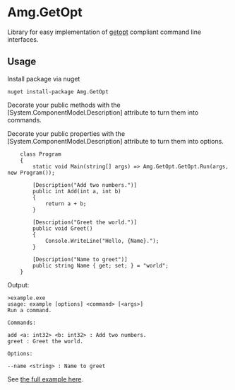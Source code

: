# Amg.GetOpt

Library for easy implementation of [getopt](https://www.gnu.org/software/libc/manual/html_node/Argument-Syntax.html#Argument-Syntax) compliant command line interfaces.

## Usage

Install package via nuget
````
nuget install-package Amg.GetOpt
````

Decorate your public methods with the [System.ComponentModel.Description] attribute to turn them into commands.

Decorate your public properties with the [System.ComponentModel.Description] attribute to turn them into options.

```
    class Program
    {
        static void Main(string[] args) => Amg.GetOpt.GetOpt.Run(args, new Program());

        [Description("Add two numbers.")]
        public int Add(int a, int b)
        {
            return a + b;
        }

        [Description("Greet the world.")]
        public void Greet()
        {
            Console.WriteLine("Hello, {Name}.");
        }

        [Description("Name to greet")]
        public string Name { get; set; } = "world";
    }
```

Output:
```
>example.exe
usage: example [options] <command> [<args>]
Run a command.

Commands:

add <a: int32> <b: int32> : Add two numbers.
greet : Greet the world.

Options:

--name <string> : Name to greet
```

See [the full example here](example/Program.cs).
